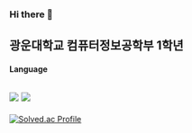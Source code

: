 ### Hi there 👋 ###

광운대학교 컴퓨터정보공학부 1학년
---
#### Language
<img src="https://img.shields.io/badge/C-A8B9CC?style=flat&logo=c&logoColor=white"/> <img src="https://img.shields.io/badge/Python-3776AB?style=flat&logo=python&logoColor=white"/>
---
[![Solved.ac Profile](http://mazassumnida.wtf/api/v2/generate_badge?boj=aalll1234)](https://solved.ac/aalll1234/)

